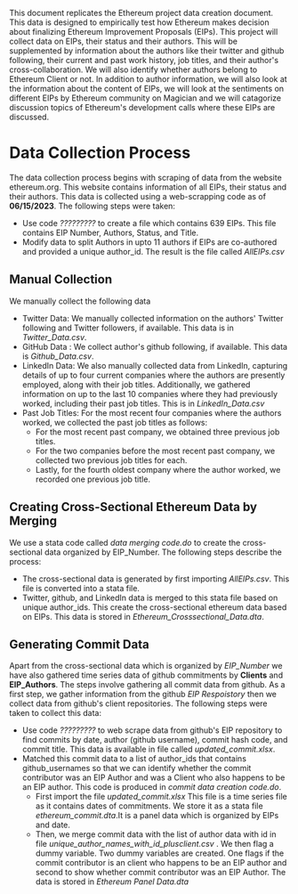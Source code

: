 This document replicates the Ethereum project data creation document. This data is designed to empirically test how Ethereum makes decision about finalizing Ethereum Improvement Proposals (EIPs). This project will collect data on EIPs, their status and their authors. This will be supplemented by information about the authors like their twitter and github following, their current and past work history, job titles, and their author's cross-collaboration. We will also identify whether authors belong to Ethereum Client or not. In addition to author information, we will also look at the information about the content of EIPs, we will look at the sentiments on different EIPs by Ethereum community on Magician and we will catagorize discussion topics of Ethereum's development calls where these EIPs are discussed. 
# Data Collection Process
The data collection process begins with scraping of data from the website ethereum.org. This website contains information of all EIPs, their status and their authors. This data is collected using a web-scrapping code as of **06/15/2023**. The following steps were taken:
* Use code *?????????* to create a file which contains 639 EIPs. This file contains EIP Number, Authors, Status, and Title.
* Modify data to split Authors in upto 11 authors if EIPs are co-authored and provided a unique author_id. The result is the file called *AllEIPs.csv* 
## Manual Collection
We manually collect the following data
* Twitter Data: We manually collected information on the authors' Twitter following and Twitter followers, if available. This data is in *Twitter_Data.csv*.
* GitHub Data : We collect author's github following, if available. This data is *Github_Data.csv*.
* LinkedIn Data: We also manually collected data from LinkedIn, capturing details of up to four current companies where the authors are presently employed, along with their job titles. Additionally, we gathered information on up to the last 10 companies where they had previously worked, including their past job titles. This is in *LinkedIn_Data.csv*
* Past Job Titles: For the most recent four companies where the authors worked, we collected the past job titles as follows:
  - For the most recent past company, we obtained three previous job titles.
  - For the two companies before the most recent past company, we collected two previous job titles for each.
  - Lastly, for the fourth oldest company where the author worked, we recorded one previous job title.
## Creating Cross-Sectional Ethereum Data by Merging 
We use a stata code called *data merging code.do* to create the cross-sectional data organized by EIP_Number. The following steps describe the process:
* The cross-sectional data is generated by first importing *AllEIPs.csv*. This file is converted into a stata file.
* Twitter, github, and LinkedIn data is merged to this stata file based on unique author_ids. This create the cross-sectional ethereum data based on EIPs. This data is stored in *Ethereum_Crosssectional_Data.dta*. 
## Generating Commit Data
Apart from the cross-sectional data which is organized by *EIP_Number* we have also gathered time series data of github commitments by **Clients** and **EIP_Authors**. The steps involve gathering all commit data from github. As a first step, we gather information from the github *EIP Respoistory* then we collect data from github's client repositories.  The following steps were taken to collect this data:
* Use code *?????????* to web scrape data from github's EIP repository to find commits by date, author (github username), commit hash code, and commit title. This data is available in file called *updated_commit.xlsx*.
* Matched this commit data to a list of author_ids that contains github_usernames so that we can identify whether the commit contributor was an EIP Author and was a Client who also happens to be an EIP author. This code is produced in *commit data creation code.do*.
  - First import the file *updated_commit.xlsx*  This file is a time series file as it contains dates of commitments. We store it as a stata file *ethereum_commit.dta*.It is a panel data which is organized by EIPs and date.
  - Then, we merge commit data with the list of author data with id in file *unique_author_names_with_id_plusclient.csv* . We then flag a dummy variable. Two dummy variables are created. One flags if the commit contributor is an client who happens to be an EIP author and second to show whether commit contributor was an EIP Author. The data is stored in *Ethereum Panel Data.dta*
